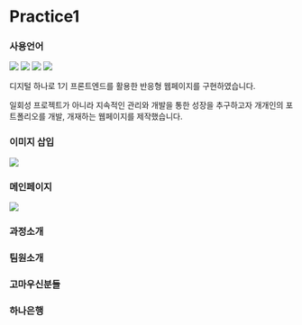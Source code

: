 # Practice1
### 사용언어
<p><img src="https://img.shields.io/badge/html5-E34F26?style=flat-square&logo=html5&logoColor=black"/>
<img src="https://img.shields.io/badge/CSS3-1572b6?style=flat-square&logo=CSS3&logoColor=black"/>
<img src="https://img.shields.io/badge/Javascript-F7DF1E?style=flat-square&logo=JavaScript&logoColor=black"/>
<img src="https://img.shields.io/badge/Firebase-FFCA28?style=flat-square&logo=firebase&logoColor=white"/></p>

디지털 하나로 1기 프론트엔드를 활용한 반응형 웹페이지를 구현하였습니다.

일회성 프로젝트가 아니라 지속적인 관리와 개발을 통한 성장을 추구하고자 개개인의 포트폴리오를 개발, 개재하는 웹페이지를 제작했습니다.

### 이미지 삽입
<p><img src="https://github.com/HwangYoungHa/Practice1/assets/59431258/7a139fe1-479a-4afe-8f48-6b52d4285866" /></p>

### 메인페이지
<p><img src="https://github.com/HwangYoungHa/Practice1/assets/59431258/cc3e699d-ab8a-4ad3-92a4-0aafac4daf29"></p>


### 과정소개


### 팀원소개


### 고마우신분들


### 하나은행

